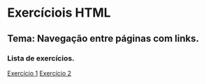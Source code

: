 # Exercíciois HTML

## Tema: Navegação entre páginas com links.

### Lista de exercícios.

[Exercício 1](./pages/exerc1.html)
[Exercício 2](./pages/exerc2.html)